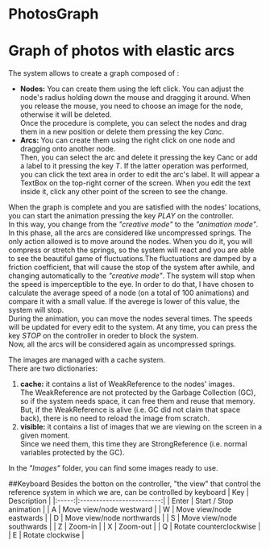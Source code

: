 # PhotosGraph
Graph of photos with elastic arcs
====

The system allows to create a graph composed of :
 - **Nodes:** You can create them using the left click. You can adjust the node's radius holding down the mouse and dragging it around. When you release the mouse, you need to choose an image for the node, otherwise it will be deleted. <br/>
Once the procedure is complete, you can select the nodes and drag them in a new position or delete them pressing the key *Canc*.
 - **Arcs:** You can create them using the right click on one node and dragging onto another node. <br/>
 Then, you can select the arc and delete it pressing the key Canc or add a label to it pressing the key *T*. If the latter operation was performed, you can click the text area in order to edit the arc's label. It will appear a TextBox on the top-right corner of the screen. When you edit the text inside it, click any other point of the screen to see the change.

When the graph is complete and you are satisfied with the nodes' locations, you can start the animation pressing the key *PLAY* on the controller. <br/>
In this way, you change from the *"creative mode"* to the *"animation mode"*. <br/>
In this phase, all the arcs are considered like uncompressed springs. The only action allowed is to move around the nodes.
When you do it, you will compress or stretch the springs, so the system will react and you are able to see the beautiful game of fluctuations.The fluctuations are damped by a friction coefficient, that will cause the stop of the system after awhile, and changing automatically to the *"creative mode"*. The system will stop when the speed is imperceptible to the eye. 
In order to do that, I have chosen to calculate the average speed of a node (on a total of 100 animations) and compare it with a small value. If the averege is lower of this value, the system will stop. <br/>
During the animation, you can move the nodes several times. The speeds will be updated for every edit to the system.
At any time, you can press the key *STOP* on the controller in oreder to block the system.<br/>
Now, all the arcs will be considered again as uncompressed springs.

The images are managed with a cache system.<br/>
There are two dictionaries:
1. **cache:** it contains a list of WeakReference to the nodes' images. <br/>
The WeakReference are not protected by the Garbage Collection (GC), so if the system needs space, it can free them and reuse that memory. But, if the WeakReference is alive (i.e. GC did not claim that space back), there is no need to reload the image from scratch.
2. **visible:** it contains a list of images that we are viewing on the screen in a given moment.<br/>
Since we need them, this time they are StrongReference (i.e. normal variables protected by the GC).
	
In the *"Images"* folder, you can find some images ready to use.

##Keyboard
Besides the botton on the controller, "the view" that control the reference system in which we are, can be controlled by keyboard
|  Key  |        Description        |
|:-----:|:-------------------------:|
| Enter |   Start / Stop animation  |
|   A   | Move view/node westward   |
|   W   | Move view/node eastwards  |
|   D   | Move view/node northwards |
|   S   | Move view/node southwards |
|   Z   |          Zoom-in          |
|   X   |          Zoom-out         |
|   Q   | Rotate counterclockwise   |
|   E   |     Rotate clockwise      |
	
